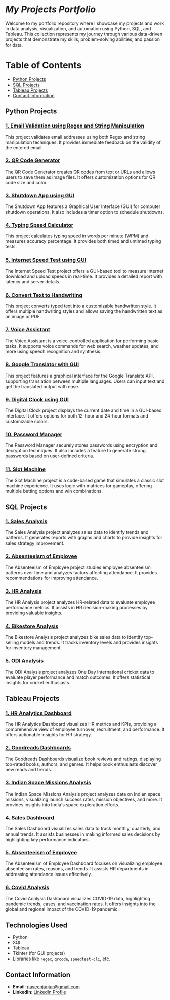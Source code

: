 # *My Projects Portfolio*


Welcome to my portfolio repository where I showcase my projects and work in data analysis, visualization, and automation using Python, SQL, and Tableau. This collection represents my journey through various data-driven projects that demonstrate my skills, problem-solving abilities, and passion for data.

# Table of Contents

- [Python Projects](https://github.com/NaveenJunjur123/Projects_test/tree/main/Python)
- [SQL Projects](#project-2-sql-database-management)
- [Tableau Projects](#project-3-tableau-visualization)
- [Contact Information](#contact-information)

## Python Projects

### [1. Email Validation using Regex and String Manipulation](https://github.com/NaveenJunjur/My_Portfoilio/tree/main/Python_Projects/01-Email%20validation%20using%20Regex%20and%20String%20Manipulation)
This project validates email addresses using both Regex and string manipulation techniques. It provides immediate feedback on the validity of the entered email.

### [2. QR Code Generator](https://github.com/NaveenJunjur123/Projects_test/blob/main/Python/02-QR%20Code%20Generator)
The QR Code Generator creates QR codes from text or URLs and allows users to save them as image files. It offers customization options for QR code size and color.

### [3. Shutdown App using GUI](https://github.com/NaveenJunjur123/Projects_test/blob/main/Python/03-Shutdown%20App%20using%20GUI)
The Shutdown App features a Graphical User Interface (GUI) for computer shutdown operations. It also includes a timer option to schedule shutdowns.

### [4. Typing Speed Calculator](Python/Typing_Speed_Calculator)
This project calculates typing speed in words per minute (WPM) and measures accuracy percentage. It provides both timed and untimed typing tests.

### [5. Internet Speed Test using GUI](Python/Internet_Speed_Test_GUI)
The Internet Speed Test project offers a GUI-based tool to measure internet download and upload speeds in real-time. It provides a detailed report with latency and server details.

### [6. Convert Text to Handwriting](Python/Text_to_Handwriting)
This project converts typed text into a customizable handwritten style. It offers multiple handwriting styles and allows saving the handwritten text as an image or PDF.

### [7. Voice Assistant](Python/Voice_Assistant)
The Voice Assistant is a voice-controlled application for performing basic tasks. It supports voice commands for web search, weather updates, and more using speech recognition and synthesis.

### [8. Google Translator with GUI](Python/Google_Translator_GUI)
This project features a graphical interface for the Google Translate API, supporting translation between multiple languages. Users can input text and get the translated output with ease.

### [9. Digital Clock using GUI](Python/Digital_Clock_GUI)
The Digital Clock project displays the current date and time in a GUI-based interface. It offers options for both 12-hour and 24-hour formats and customizable colors.

### [10. Password Manager](Python/Password_Manager)
The Password Manager securely stores passwords using encryption and decryption techniques. It also includes a feature to generate strong passwords based on user-defined criteria.

### [11. Slot Machine](Python/Slot_Machine)
The Slot Machine project is a code-based game that simulates a classic slot machine experience. It uses logic with matrices for gameplay, offering multiple betting options and win combinations.

## SQL Projects

### [1. Sales Analysis](SQL/Sales_Analysis)
The Sales Analysis project analyzes sales data to identify trends and patterns. It generates reports with graphs and charts to provide insights for sales strategy improvement.

### [2. Absenteeism of Employee](SQL/Absenteeism_of_Employee)
The Absenteeism of Employee project studies employee absenteeism patterns over time and analyzes factors affecting attendance. It provides recommendations for improving attendance.

### [3. HR Analysis](SQL/HR_Analysis)
The HR Analysis project analyzes HR-related data to evaluate employee performance metrics. It assists in HR decision-making processes by providing valuable insights.

### [4. Bikestore Analysis](SQL/Bikestore_Analysis)
The Bikestore Analysis project analyzes bike sales data to identify top-selling models and trends. It tracks inventory levels and provides insights for inventory management.

### [5. ODI Analysis](SQL/ODI_Analysis)
The ODI Analysis project analyzes One Day International cricket data to evaluate player performance and match outcomes. It offers statistical insights for cricket enthusiasts.

## Tableau Projects

### [1. HR Analytics Dashboard](Tableau/HR_Analytics_Dashboard)
The HR Analytics Dashboard visualizes HR metrics and KPIs, providing a comprehensive view of employee turnover, recruitment, and performance. It offers actionable insights for HR strategy.

### [2. Goodreads Dashboards](Tableau/Goodreads_Dashboards)
The Goodreads Dashboards visualize book reviews and ratings, displaying top-rated books, authors, and genres. It helps book enthusiasts discover new reads and trends.

### [3. Indian Space Missions Analysis](Tableau/Indian_Space_Missions_Analysis)
The Indian Space Missions Analysis project analyzes data on Indian space missions, visualizing launch success rates, mission objectives, and more. It provides insights into India's space exploration efforts.

### [4. Sales Dashboard](Tableau/Sales_Dashboard)
The Sales Dashboard visualizes sales data to track monthly, quarterly, and annual trends. It assists businesses in making informed sales decisions by highlighting key performance indicators.

### [5. Absenteeism of Employee](Tableau/Absenteeism_of_Employee)
The Absenteeism of Employee Dashboard focuses on visualizing employee absenteeism rates, reasons, and trends. It assists HR departments in addressing attendance issues effectively.

### [6. Covid Analysis](Tableau/Covid_Analysis)
The Covid Analysis Dashboard visualizes COVID-19 data, highlighting pandemic trends, cases, and vaccination rates. It offers insights into the global and regional impact of the COVID-19 pandemic.

## Technologies Used
- Python
- SQL
- Tableau
- Tkinter (for GUI projects)
- Libraries like `regex`, `qrcode`, `speedtest-cli`, etc.

## Contact Information

- **Email**: [naveenjunjur@gmail.com](mailto:naveenjunjur@gmail.com)
- **LinkedIn**: [LinkedIn Profile](https://www.linkedin.com/in/naveen-junjur-1420a7288/)

